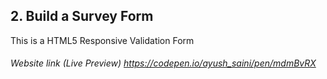 ## 2. Build a Survey Form 
This is a HTML5 Responsive Validation Form
###### Website link (Live Preview) https://codepen.io/ayush_saini/pen/mdmBvRX
